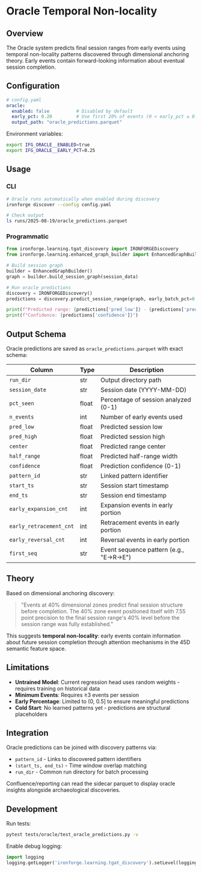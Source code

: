 # Oracle Temporal Non-locality

## Overview

The Oracle system predicts final session ranges from early events using temporal non-locality patterns discovered through dimensional anchoring theory. Early events contain forward-looking information about eventual session completion.

## Configuration

```yaml
# config.yaml
oracle:
  enabled: false          # Disabled by default
  early_pct: 0.20         # Use first 20% of events (0 < early_pct ≤ 0.5)
  output_path: "oracle_predictions.parquet"
```

Environment variables:
```bash
export IFG_ORACLE__ENABLED=true
export IFG_ORACLE__EARLY_PCT=0.25
```

## Usage

### CLI
```bash
# Oracle runs automatically when enabled during discovery
ironforge discover --config config.yaml

# Check output
ls runs/2025-08-19/oracle_predictions.parquet
```

### Programmatic
```python
from ironforge.learning.tgat_discovery import IRONFORGEDiscovery
from ironforge.learning.enhanced_graph_builder import EnhancedGraphBuilder

# Build session graph
builder = EnhancedGraphBuilder()
graph = builder.build_session_graph(session_data)

# Run oracle predictions
discovery = IRONFORGEDiscovery()
predictions = discovery.predict_session_range(graph, early_batch_pct=0.20)

print(f"Predicted range: {predictions['pred_low']} - {predictions['pred_high']}")
print(f"Confidence: {predictions['confidence']}")
```

## Output Schema

Oracle predictions are saved as `oracle_predictions.parquet` with exact schema:

| Column | Type | Description |
|--------|------|-------------|
| `run_dir` | str | Output directory path |
| `session_date` | str | Session date (YYYY-MM-DD) |
| `pct_seen` | float | Percentage of session analyzed (0-1) |
| `n_events` | int | Number of early events used |
| `pred_low` | float | Predicted session low |
| `pred_high` | float | Predicted session high |
| `center` | float | Predicted range center |
| `half_range` | float | Predicted half-range width |
| `confidence` | float | Prediction confidence (0-1) |
| `pattern_id` | str | Linked pattern identifier |
| `start_ts` | str | Session start timestamp |
| `end_ts` | str | Session end timestamp |
| `early_expansion_cnt` | int | Expansion events in early portion |
| `early_retracement_cnt` | int | Retracement events in early portion |
| `early_reversal_cnt` | int | Reversal events in early portion |
| `first_seq` | str | Event sequence pattern (e.g., "E→R→E") |

## Theory

Based on dimensional anchoring discovery:

> "Events at 40% dimensional zones predict final session structure before completion. The 40% zone event positioned itself with 7.55 point precision to the final session range's 40% level before the session range was fully established."

This suggests **temporal non-locality**: early events contain information about future session completion through attention mechanisms in the 45D semantic feature space.

## Limitations

- **Untrained Model**: Current regression head uses random weights - requires training on historical data
- **Minimum Events**: Requires ≥3 events per session  
- **Early Percentage**: Limited to (0, 0.5] to ensure meaningful predictions
- **Cold Start**: No learned patterns yet - predictions are structural placeholders

## Integration

Oracle predictions can be joined with discovery patterns via:
- `pattern_id` - Links to discovered pattern identifiers
- `(start_ts, end_ts)` - Time window overlap matching
- `run_dir` - Common run directory for batch processing

Confluence/reporting can read the sidecar parquet to display oracle insights alongside archaeological discoveries.

## Development

Run tests:
```bash
pytest tests/oracle/test_oracle_predictions.py -v
```

Enable debug logging:
```python
import logging
logging.getLogger('ironforge.learning.tgat_discovery').setLevel(logging.DEBUG)
```